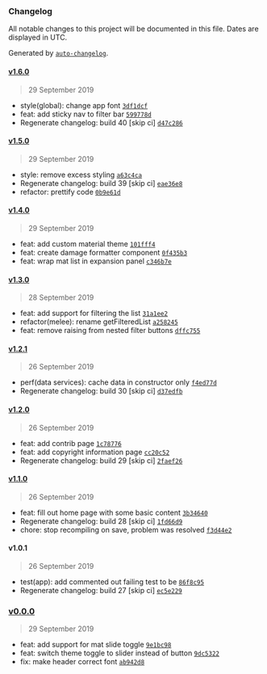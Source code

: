 ### Changelog

All notable changes to this project will be documented in this file. Dates are displayed in UTC.

Generated by [`auto-changelog`](https://github.com/CookPete/auto-changelog).

#### [v1.6.0](https://github.com/codemastermick/FrameTracker/compare/v1.5.0...v1.6.0)

> 29 September 2019

- style(global): change app font [`3df1dcf`](https://github.com/codemastermick/FrameTracker/commit/3df1dcf73c948c9892d3cf18e7bf65c5173e1bfc)
- feat: add sticky nav to filter bar [`599778d`](https://github.com/codemastermick/FrameTracker/commit/599778decd69de6a05ec99384bb7d1683ad9eb98)
- Regenerate changelog: build 40 [skip ci] [`d47c286`](https://github.com/codemastermick/FrameTracker/commit/d47c28651a3c4e6ddaa75fcdd0ba83d577e99b92)

#### [v1.5.0](https://github.com/codemastermick/FrameTracker/compare/v1.4.0...v1.5.0)

> 29 September 2019

- style: remove excess styling [`a63c4ca`](https://github.com/codemastermick/FrameTracker/commit/a63c4cad828f9fa76e38149dfe26e17d4c9ebb01)
- Regenerate changelog: build 39 [skip ci] [`eae36e8`](https://github.com/codemastermick/FrameTracker/commit/eae36e858867a6c0d449ef825f5bbe697c1f20cd)
- refactor: prettify code [`0b9e61d`](https://github.com/codemastermick/FrameTracker/commit/0b9e61d66f6f46deaf03ebcf28c4423671172796)

#### [v1.4.0](https://github.com/codemastermick/FrameTracker/compare/v1.3.0...v1.4.0)

> 29 September 2019

- feat: add custom material theme [`101fff4`](https://github.com/codemastermick/FrameTracker/commit/101fff4dadc0bf9d140891f2b2421c008da981b5)
- feat: create damage formatter component [`0f435b3`](https://github.com/codemastermick/FrameTracker/commit/0f435b36e6ce33ef465e8dc99f0a42d30959e913)
- feat: wrap mat list in expansion panel [`c346b7e`](https://github.com/codemastermick/FrameTracker/commit/c346b7e126034c9e70df3db088511a782d814051)

#### [v1.3.0](https://github.com/codemastermick/FrameTracker/compare/v1.2.1...v1.3.0)

> 28 September 2019

- feat: add support for filtering the list [`31a1ee2`](https://github.com/codemastermick/FrameTracker/commit/31a1ee261d2bf94ff82e9d0784ae4bd845fa3313)
- refactor(melee): rename getFilteredList [`a258245`](https://github.com/codemastermick/FrameTracker/commit/a2582457bf3572fde18be5a7af4ec0dd86f5abc5)
- feat: remove raising from nested filter buttons [`dffc755`](https://github.com/codemastermick/FrameTracker/commit/dffc7558fa6e789a94a65323dfb8582b5b78d4af)

#### [v1.2.1](https://github.com/codemastermick/FrameTracker/compare/v1.2.0...v1.2.1)

> 26 September 2019

- perf(data services): cache data in constructor only [`f4ed77d`](https://github.com/codemastermick/FrameTracker/commit/f4ed77d30a69b29f096cfa232c53f9a2b7c2a4c5)
- Regenerate changelog: build 30 [skip ci] [`d37edfb`](https://github.com/codemastermick/FrameTracker/commit/d37edfb28e6bcdf02c4ff63cb477f5d143e6c6d6)

#### [v1.2.0](https://github.com/codemastermick/FrameTracker/compare/v1.1.0...v1.2.0)

> 26 September 2019

- feat: add contrib page [`1c78776`](https://github.com/codemastermick/FrameTracker/commit/1c78776702c0efdb8b6ed4b8a502f473f259964d)
- feat: add copyright information page [`cc20c52`](https://github.com/codemastermick/FrameTracker/commit/cc20c524f0516bda36adb6a1267edaa1b0fa9af0)
- Regenerate changelog: build 29 [skip ci] [`2faef26`](https://github.com/codemastermick/FrameTracker/commit/2faef269e40d3a64301c028b36c2ef75738ef04a)

#### [v1.1.0](https://github.com/codemastermick/FrameTracker/compare/v1.0.1...v1.1.0)

> 26 September 2019

- feat: fill out home page with some basic content [`3b34640`](https://github.com/codemastermick/FrameTracker/commit/3b346401327047dfedd9ab91edbf874198eda4b3)
- Regenerate changelog: build 28 [skip ci] [`1fd66d9`](https://github.com/codemastermick/FrameTracker/commit/1fd66d97c826a4dddc82663be22d2b3fccff2bce)
- chore: stop recompiling on save, problem was resolved [`f3d44e2`](https://github.com/codemastermick/FrameTracker/commit/f3d44e2b987b2058eddf58999a2c69210a6fa4f9)

#### v1.0.1

> 26 September 2019

- test(app): add commented out failing test to be [`86f8c95`](https://github.com/codemastermick/FrameTracker/commit/86f8c959925712ee8721eef0a2ac7ddb6a921dbc)
- Regenerate changelog: build 27 [skip ci] [`ec5e229`](https://github.com/codemastermick/FrameTracker/commit/ec5e22953fa3c74c22913dd0469823115c746ff9)

### [v0.0.0](https://github.com/codemastermick/FrameTracker/compare/v1.6.0...v0.0.0)

> 29 September 2019

- feat: add support for mat slide toggle [`9e1bc98`](https://github.com/codemastermick/FrameTracker/commit/9e1bc98c9d176a147884011124380fff2998f2b7)
- feat: switch theme toggle to slider instead of button [`9dc5322`](https://github.com/codemastermick/FrameTracker/commit/9dc53223a25b2bd2961d35862de0ba2f021a64c8)
- fix: make header correct font [`ab942d8`](https://github.com/codemastermick/FrameTracker/commit/ab942d8ef5310e6cb4c0cd283ace18b4276a2ef0)
